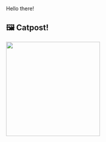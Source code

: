 Hello there!



## 🖼️ Catpost!

<sub>
    <img src="https://cdn2.thecatapi.com/images/as5.gif" height="256">
</sub>

